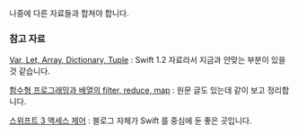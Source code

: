나중에 다른 자료들과 합쳐야 합니다.

### 참고 자료

[Var, Let, Array, Dictionary, Tuple](http://jdub7138.blog.me/220373909084) : Swift 1.2 자료라서 지금과 안맞는 부분이 있을 것 같습니다.

[함수형 프로그래밍과 배열의 filter, reduce, map](http://outofbedlam.github.io/swift/2016/02/12/functional-programming/) : 원문 글도 있는데 같이 보고 정리합니다.

[스위프트 3 액세스 제어](https://outofbedlam.github.io/swift/2016/11/12/SwiftAccessControl/) : 블로그 자체가 Swift 를 중심에 둔 좋은 곳입니다.